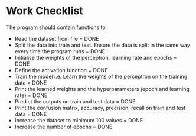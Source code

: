 # Work Checklist

The program should contain functions to
- Read the dataset from file = DONE
- Split the data into train and test. Ensure the data is split in the same way every time the program runs = DONE
- Initialise the weights of the perceptron, learning rate and epochs = DONE
- Define the activation function = DONE
- Train the model i.e. Learn the weights of the perceptron on the training data = DONE
- Print the learned weights and the hyperparameters (epoch and learning rate) = DONE
- Predict the outputs on train and test data = DONE
- Print the confusion matrix, accuracy, precision, recall on train and test data = DONE
- Increase the dataset to minimum 100 values = DONE
- Increase the number of epochs = DONE